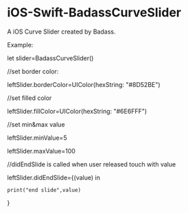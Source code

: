 # iOS-Swift-BadassCurveSlider
A iOS Curve Slider created by Badass.

Example:

let slider=BadassCurveSlider()

//set border color:

leftSlider.borderColor=UIColor(hexString: "#8D52BE")

//set filled color

leftSlider.fillColor=UIColor(hexString: "#6E6FFF")

//set min&max value

leftSlider.minValue=5

leftSlider.maxValue=100

//didEndSlide is called when user released touch with value

leftSlider.didEndSlide={(value) in

	print("end slide",value)
        
}
